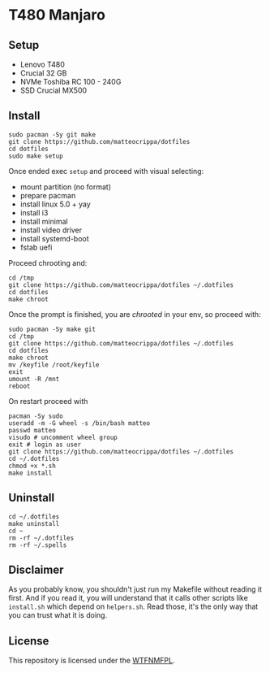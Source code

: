 # T480 Manjaro

## Setup
- Lenovo T480
- Crucial 32 GB
- NVMe Toshiba RC 100 - 240G
- SSD Crucial MX500


## Install

```jshelllanguage
sudo pacman -Sy git make
git clone https://github.com/matteocrippa/dotfiles
cd dotfiles
sudo make setup
```

Once ended exec `setup` and proceed with visual selecting:

- mount partition (no format)
- prepare pacman
- install linux 5.0 + yay
- install i3
- install minimal
- install video driver
- install systemd-boot
- fstab uefi

Proceed chrooting and:

```jshelllanguage
cd /tmp
git clone https://github.com/matteocrippa/dotfiles ~/.dotfiles
cd dotfiles
make chroot
```



Once the prompt is finished, you are _chrooted_ in your env, so proceed with:

```jshelllanguage
sudo pacman -Sy make git
cd /tmp
git clone https://github.com/matteocrippa/dotfiles ~/.dotfiles
cd dotfiles
make chroot
mv /keyfile /root/keyfile
exit
umount -R /mnt
reboot
```

On restart proceed with

```jshelllanguage
pacman -Sy sudo
useradd -m -G wheel -s /bin/bash matteo
passwd matteo
visudo # uncomment wheel group
exit # login as user
git clone https://github.com/matteocrippa/dotfiles ~/.dotfiles
cd ~/.dotfiles
chmod +x *.sh
make install
```

## Uninstall

```shell
cd ~/.dotfiles
make uninstall
cd ~
rm -rf ~/.dotfiles
rm -rf ~/.spells
```

## Disclaimer

As you probably know, you shouldn't just run my Makefile without reading it
first. And if you read it, you will understand that it calls other scripts like
`install.sh` which depend on `helpers.sh`. Read those, it's the only way that
you can trust what it is doing.

## License

This repository is licensed under the [WTFNMFPL](LICENSE.txt).
